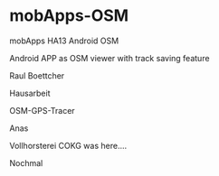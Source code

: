 mobApps-OSM
===========

mobApps HA13 Android OSM


Android APP as OSM viewer with track saving feature

Raul Boettcher


Hausarbeit

OSM-GPS-Tracer

Anas

Vollhorsterei COKG was here....


Nochmal
